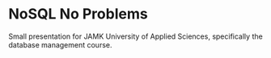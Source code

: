 # NoSQL No Problems

Small presentation for JAMK University of Applied Sciences, specifically the
database management course.
